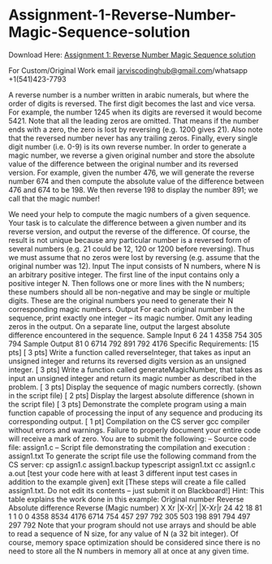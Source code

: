 # Assignment-1-Reverse-Number-Magic-Sequence-solution

Download Here: [Assignment 1: Reverse Number Magic Sequence solution](https://jarviscodinghub.com/assignment/assignment-1-reverse-number-magic-sequence-solution/)

For Custom/Original Work email jarviscodinghub@gmail.com/whatsapp +1(541)423-7793

A reverse number is a number written in arabic numerals, but where the order of digits is reversed. The
first digit becomes the last and vice versa. For example, the number 1245 when its digits are reversed it
would become 5421. Note that all the leading zeros are omitted. That means if the number ends with a
zero, the zero is lost by reversing (e.g. 1200 gives 21). Also note that the reversed number never has any
trailing zeros. Finally, every single digit number (i.e. 0-9) is its own reverse number.
In order to generate a magic number, we reverse a given original number and store the absolute value
of the difference between the original number and its reversed version. For example, given the number
476, we will generate the reverse number 674 and then compute the absolute value of the difference
between 476 and 674 to be 198. We then reverse 198 to display the number 891; we call that the magic
number!

We need your help to compute the magic numbers of a given sequence. Your task is to calculate the
difference between a given number and its reverse version, and output the reverse of the difference. Of
course, the result is not unique because any particular number is a reversed form of several numbers
(e.g. 21 could be 12, 120 or 1200 before reversing). Thus we must assume that no zeros were lost by
reversing (e.g. assume that the original number was 12).
Input
The input consists of N numbers, where N is an arbitrary positive integer. The first line of the input
contains only a positive integer N. Then follows one or more lines with the N numbers; these numbers
should all be non-negative and may be single or multiple digits. These are the original numbers you need
to generate their N corresponding magic numbers.
Output
For each original number in the sequence, print exactly one integer – its magic number. Omit any
leading zeros in the output. On a separate line, output the largest absolute difference encountered in
the sequence.
Sample Input
6
24 1 4358 754 305 794
Sample Output
81 0 6714 792 891 792
4176
Specific Requirements: [15 pts]
[ 3 pts] Write a function called reverseInteger, that takes as input an unsigned integer and returns its
reversed digits version as an unsigned integer.
[ 3 pts] Write a function called generateMagicNumber, that takes as input an unsigned integer and
return its magic number as described in the problem.
[ 3 pts] Display the sequence of magic numbers correctly. (shown in the script file)
[ 2 pts] Display the largest absolute difference (shown in the script file)
[ 3 pts] Demonstrate the complete program using a main function capable of processing the input of any
sequence and producing its corresponding output.
[ 1 pt] Compilation on the CS server gcc compiler without errors and warnings.
Failure to properly document your entire code will receive a mark of zero.
You are to submit the following:
– Source code file: assign1.c
– Script file demonstrating the compilation and execution : assign1.txt
To generate the script file use the following command from the CS server:
cp assign1.c assign1.backup
typescript assign1.txt
cc assign1.c
a.out
[test your code here with at least 3 different input test cases in addition to the example given]
exit
[These steps will create a file called assign1.txt. Do not edit its contents – just submit it on
Blackboard!]
Hint:
This table explains the work done in this example:
Original
number
Reverse Absolute
difference
Reverse
(Magic number)
X Xr |X-Xr| |X-Xr|r
24 42 18 81
1 1 0 0
4358 8534 4176 6714
754 457 297 792
305 503 198 891
794 497 297 792
Note that your program should not use arrays and should be able to read a sequence of N size, for any
value of N (a 32 bit integer). Of course, memory space optimization should be considered since there is
no need to store all the N numbers in memory all at once at any given time.
